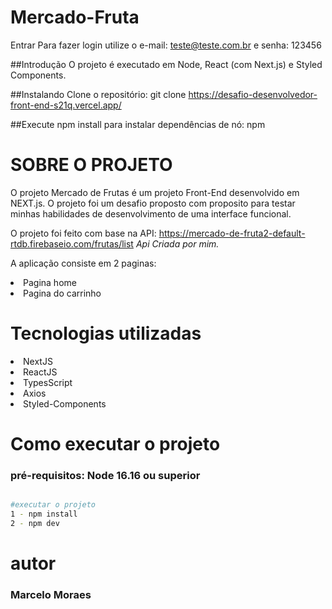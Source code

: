 # Mercado-Fruta

 Entrar
Para fazer login utilize o e-mail: teste@teste.com.br e senha: 123456

##Introdução O projeto é executado em Node, React (com Next.js) e Styled Components.

##Instalando Clone o repositório: git clone https://desafio-desenvolvedor-front-end-s21q.vercel.app/


##Execute npm install para instalar dependências de nó: npm

# SOBRE O PROJETO
O projeto Mercado de Frutas é um projeto Front-End desenvolvido em NEXT.js.
O projeto foi um desafio proposto com proposito para testar minhas habilidades de desenvolvimento de uma interface funcional.

O projeto foi feito com base na API: https://mercado-de-fruta2-default-rtdb.firebaseio.com/frutas/list
<i>Api Criada por mim.</i>

A aplicação consiste em 2 paginas:

<li>Pagina home</li>

<li>Pagina do carrinho</li>


# Tecnologias utilizadas

<li>NextJS</li>
<li>ReactJS</li>
<li>TypesScript</li>
<li>Axios</li>
<li>Styled-Components</li>

# Como executar o projeto
 ### pré-requisitos: Node 16.16 ou superior
 
 ```bash
 
 #executar o projeto
 1 - npm install
 2 - npm dev
 ```
 # autor
 ### Marcelo Moraes
